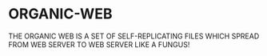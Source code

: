 # ORGANIC-WEB
THE ORGANIC WEB IS A SET OF SELF-REPLICATING FILES WHICH SPREAD FROM WEB SERVER TO WEB SERVER LIKE A FUNGUS!
